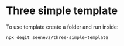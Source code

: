 # Three simple template

To use template create a folder and run inside:

```
npx degit seenevz/three-simple-template
```
